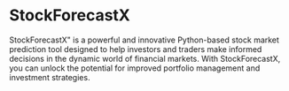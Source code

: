 # StockForecastX
StockForecastX" is a powerful and innovative Python-based stock market prediction tool designed to help investors and traders make informed decisions in the dynamic world of financial markets. With StockForecastX, you can unlock the potential for improved portfolio management and investment strategies.
